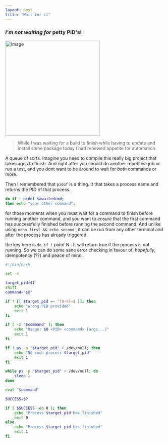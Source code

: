 ```yaml
---
layout: post
title: "Wait for it"
---
```

### _I'm not *waiting* for_ **petty PID's!**

<!-- ![_config.yml]({{ site.baseurl }}/images/image.jpg) -->
<img src="{{ site.baseurl }}/images/image.jpg" alt="Image" width="300" height="auto">

> While I was waiting for a build to finish while having to update and install some package today I had renewed appetite for automation.

A queue of sorts. Imagine you need to compile this really big project that takes ages
to finish. And right after you should do another repetitive job or run a test, and you dont want to be around to wait for _both_ commands or more.


Then I remembered that ```pidof``` is a thing. It that takes a process name and returns the PID of that process.

```bash
do if ! pidof $awaitedcmd;
then echo "your other command"; 
```

for those moments when you must wait for a command to finish before running another command, and you want to _ensure_ 
that the first command has successfully finished before running the second command.
And unlike using ```echo first && echo second``` , it can be run from any other terminal and after the process has already triggered.

the key here is ```do if !``` pidof N . It will return true if the process is not running. So we can do some 
sane error checking in favour of, _hopefully_, idempotency (??) and peace of mind.


```bash
#!/bin/bash

set -e

target_pid=$1
shift  
command="$@"  

if ! [[ $target_pid =~ ^[0-9]+$ ]]; then
    echo "Wrong PID provided"
    exit 1
fi

if [ -z "$command" ]; then
    echo "Usage: $0 <PID> <command> [args...]"
    exit 1
fi

if ! ps -p "$target_pid" > /dev/null; then
    echo "No such process $target_pid"
    exit 1
fi

while ps -p "$target_pid" > /dev/null; do
    sleep 1
done

eval "$command"

SUCCESS=$?

if [ $SUCCESS -eq 0 ]; then
    echo "Process $target_pid has finished"
    exit 0
else
    echo "Process $target_pid has finished"
    exit 1
fi

```
